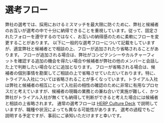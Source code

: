 # 選考フロー

弊社の選考では、採用におけるミスマッチを最大限に防ぐために、弊社と候補者のお互いが選考の中で十分に納得できることを重視しています。従って、固定されたフォローを遵守するのではなく、お互いの納得感のために柔軟にフローを変更することがあります。
以下に一般的な選考フローについて記載をしていますが、適宜弊社と候補者とで相談の上、フローが追加されたり省略されることがあります。
フローが追加される場合は、弊社がコンピテンシーやカルチャーフィットを確認する追加の機会を得たい場合や候補者が弊社の他のメンバーと会話した上で判断したい場合などに追加となります。
フローが省略される場合は、候補者の個別事情を勘案してご相談の上で省略させていただいております。特に、トライアル入社については省略されることが多くなっています。トライアル入社は弊社と候補者の相互にとって入社前の相性の確認のために非常に有用なプロセスだと考えていますが、候補者の現職の業務との兼ね合いで実施が難しく、かつ弊社がトライアル入社が無くても納得して判断ができると考えた場合には候補者と相談の上省略されます。
通常の選考フローは [HERP Culture Deck](https://culture.herp.co.jp/#:~:text=%E3%81%93%E3%81%A8%E3%82%92%E5%A5%BD%E3%82%80-,%E9%81%B8%E8%80%83%E3%83%95%E3%83%AD%E3%83%BC,-%E3%81%94%E5%BF%9C%E5%8B%9F%E3%81%84) で説明していますが、職種や状況によっても異なる可能性があります。
選考の過程でもご説明する予定ですが、事前にご承知いただけますと幸いです。
